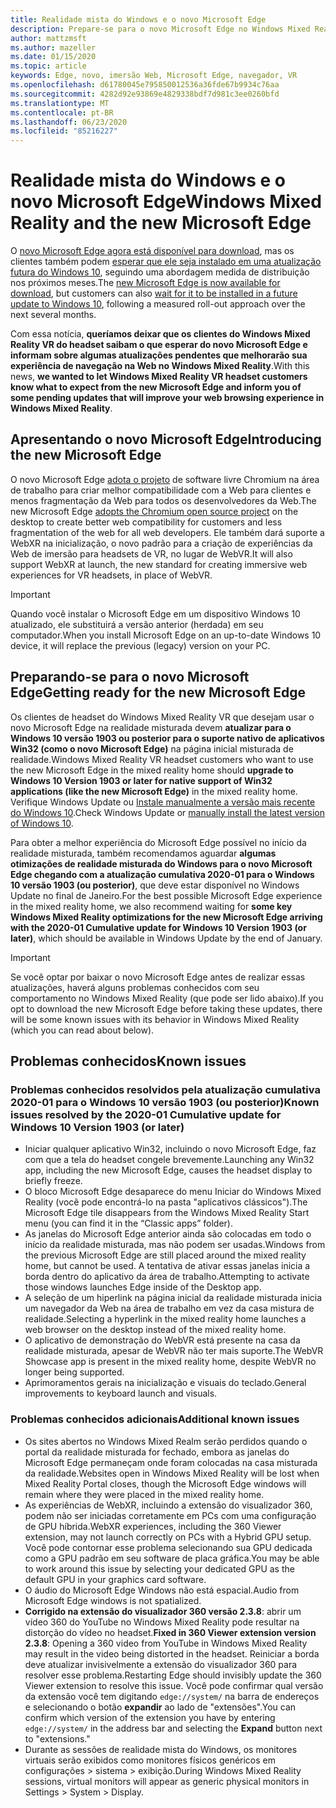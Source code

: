 ```yaml
---
title: Realidade mista do Windows e o novo Microsoft Edge
description: Prepare-se para o novo Microsoft Edge no Windows Mixed Reality. Inclui alterações esperadas, atualizações a serem verificadas e problemas conhecidos.
author: mattzmsft
ms.author: mazeller
ms.date: 01/15/2020
ms.topic: article
keywords: Edge, novo, imersão Web, Microsoft Edge, navegador, VR
ms.openlocfilehash: d61780045e795850012536a36fde67b9934c76aa
ms.sourcegitcommit: 4282d92e93869e4829338bdf7d981c3ee0260bfd
ms.translationtype: MT
ms.contentlocale: pt-BR
ms.lasthandoff: 06/23/2020
ms.locfileid: "85216227"
---
```

# <a name="windows-mixed-reality-and-the-new-microsoft-edge"></a><span data-ttu-id="4a38c-105">Realidade mista do Windows e o novo Microsoft Edge</span><span class="sxs-lookup"><span data-stu-id="4a38c-105">Windows Mixed Reality and the new Microsoft Edge</span></span>

<span data-ttu-id="4a38c-106">O [novo Microsoft Edge agora está disponível para download](https://blogs.windows.com/windowsexperience/?p=173496), mas os clientes também podem [esperar que ele seja instalado em uma atualização futura do Windows 10](https://blogs.windows.com/msedgedev/2020/01/15/upgrading-new-microsoft-edge-79-chromium/), seguindo uma abordagem medida de distribuição nos próximos meses.</span><span class="sxs-lookup"><span data-stu-id="4a38c-106">The [new Microsoft Edge is now available for download](https://blogs.windows.com/windowsexperience/?p=173496), but customers can also [wait for it to be installed in a future update to Windows 10](https://blogs.windows.com/msedgedev/2020/01/15/upgrading-new-microsoft-edge-79-chromium/), following a measured roll-out approach over the next several months.</span></span> 

<span data-ttu-id="4a38c-107">Com essa notícia, **queríamos deixar que os clientes do Windows Mixed Reality VR do headset saibam o que esperar do novo Microsoft Edge e informam sobre algumas atualizações pendentes que melhorarão sua experiência de navegação na Web no Windows Mixed Reality**.</span><span class="sxs-lookup"><span data-stu-id="4a38c-107">With this news, **we wanted to let Windows Mixed Reality VR headset customers know what to expect from the new Microsoft Edge and inform you of some pending updates that will improve your web browsing experience in Windows Mixed Reality**.</span></span>

## <a name="introducing-the-new-microsoft-edge"></a><span data-ttu-id="4a38c-108">Apresentando o novo Microsoft Edge</span><span class="sxs-lookup"><span data-stu-id="4a38c-108">Introducing the new Microsoft Edge</span></span>

<span data-ttu-id="4a38c-109">O novo Microsoft Edge [adota o projeto](https://blogs.windows.com/windowsexperience/2018/12/06/microsoft-edge-making-the-web-better-through-more-open-source-collaboration/) de software livre Chromium na área de trabalho para criar melhor compatibilidade com a Web para clientes e menos fragmentação da Web para todos os desenvolvedores da Web.</span><span class="sxs-lookup"><span data-stu-id="4a38c-109">The new Microsoft Edge [adopts the Chromium open source project](https://blogs.windows.com/windowsexperience/2018/12/06/microsoft-edge-making-the-web-better-through-more-open-source-collaboration/) on the desktop to create better web compatibility for customers and less fragmentation of the web for all web developers.</span></span> <span data-ttu-id="4a38c-110">Ele também dará suporte a WebXR na inicialização, o novo padrão para a criação de experiências da Web de imersão para headsets de VR, no lugar de WebVR.</span><span class="sxs-lookup"><span data-stu-id="4a38c-110">It will also support WebXR at launch, the new standard for creating immersive web experiences for VR headsets, in place of WebVR.</span></span>

>[!IMPORTANT]
><span data-ttu-id="4a38c-111">Quando você instalar o Microsoft Edge em um dispositivo Windows 10 atualizado, ele substituirá a versão anterior (herdada) em seu computador.</span><span class="sxs-lookup"><span data-stu-id="4a38c-111">When you install Microsoft Edge on an up-to-date Windows 10 device, it will replace the previous (legacy) version on your PC.</span></span>

## <a name="getting-ready-for-the-new-microsoft-edge"></a><span data-ttu-id="4a38c-112">Preparando-se para o novo Microsoft Edge</span><span class="sxs-lookup"><span data-stu-id="4a38c-112">Getting ready for the new Microsoft Edge</span></span>

<span data-ttu-id="4a38c-113">Os clientes de headset do Windows Mixed Reality VR que desejam usar o novo Microsoft Edge na realidade misturada devem **atualizar para o Windows 10 versão 1903 ou posterior para o suporte nativo de aplicativos Win32 (como o novo Microsoft Edge)** na página inicial misturada de realidade.</span><span class="sxs-lookup"><span data-stu-id="4a38c-113">Windows Mixed Reality VR headset customers who want to use the new Microsoft Edge in the mixed reality home should **upgrade to Windows 10 Version 1903 or later for native support of Win32 applications (like the new Microsoft Edge)** in the mixed reality home.</span></span> <span data-ttu-id="4a38c-114">Verifique Windows Update ou [Instale manualmente a versão mais recente do Windows 10](https://www.microsoft.com/en-us/software-download/windows10).</span><span class="sxs-lookup"><span data-stu-id="4a38c-114">Check Windows Update or [manually install the latest version of Windows 10](https://www.microsoft.com/en-us/software-download/windows10).</span></span>

<span data-ttu-id="4a38c-115">Para obter a melhor experiência do Microsoft Edge possível no início da realidade misturada, também recomendamos aguardar **algumas otimizações de realidade misturada do Windows para o novo Microsoft Edge chegando com a atualização cumulativa 2020-01 para o Windows 10 versão 1903 (ou posterior)**, que deve estar disponível no Windows Update no final de Janeiro.</span><span class="sxs-lookup"><span data-stu-id="4a38c-115">For the best possible Microsoft Edge experience in the mixed reality home, we also recommend waiting for **some key Windows Mixed Reality optimizations for the new Microsoft Edge arriving with the 2020-01 Cumulative update for Windows 10 Version 1903 (or later)**, which should be available in Windows Update by the end of January.</span></span>

>[!IMPORTANT]
><span data-ttu-id="4a38c-116">Se você optar por baixar o novo Microsoft Edge antes de realizar essas atualizações, haverá alguns problemas conhecidos com seu comportamento no Windows Mixed Reality (que pode ser lido abaixo).</span><span class="sxs-lookup"><span data-stu-id="4a38c-116">If you opt to download the new Microsoft Edge before taking these updates, there will be some known issues with its behavior in Windows Mixed Reality (which you can read about below).</span></span>

## <a name="known-issues"></a><span data-ttu-id="4a38c-117">Problemas conhecidos</span><span class="sxs-lookup"><span data-stu-id="4a38c-117">Known issues</span></span>

### <a name="known-issues-resolved-by-the-2020-01-cumulative-update-for-windows-10-version-1903-or-later"></a><span data-ttu-id="4a38c-118">Problemas conhecidos resolvidos pela atualização cumulativa 2020-01 para o Windows 10 versão 1903 (ou posterior)</span><span class="sxs-lookup"><span data-stu-id="4a38c-118">Known issues resolved by the 2020-01 Cumulative update for Windows 10 Version 1903 (or later)</span></span>

- <span data-ttu-id="4a38c-119">Iniciar qualquer aplicativo Win32, incluindo o novo Microsoft Edge, faz com que a tela do headset congele brevemente.</span><span class="sxs-lookup"><span data-stu-id="4a38c-119">Launching any Win32 app, including the new Microsoft Edge, causes the headset display to briefly freeze.</span></span>
- <span data-ttu-id="4a38c-120">O bloco Microsoft Edge desaparece do menu Iniciar do Windows Mixed Reality (você pode encontrá-lo na pasta "aplicativos clássicos").</span><span class="sxs-lookup"><span data-stu-id="4a38c-120">The Microsoft Edge tile disappears from the Windows Mixed Reality Start menu (you can find it in the “Classic apps” folder).</span></span>
- <span data-ttu-id="4a38c-121">As janelas do Microsoft Edge anterior ainda são colocadas em todo o início da realidade misturada, mas não podem ser usadas.</span><span class="sxs-lookup"><span data-stu-id="4a38c-121">Windows from the previous Microsoft Edge are still placed around the mixed reality home, but cannot be used.</span></span> <span data-ttu-id="4a38c-122">A tentativa de ativar essas janelas inicia a borda dentro do aplicativo da área de trabalho.</span><span class="sxs-lookup"><span data-stu-id="4a38c-122">Attempting to activate those windows launches Edge inside of the Desktop app.</span></span>
- <span data-ttu-id="4a38c-123">A seleção de um hiperlink na página inicial da realidade misturada inicia um navegador da Web na área de trabalho em vez da casa mistura de realidade.</span><span class="sxs-lookup"><span data-stu-id="4a38c-123">Selecting a hyperlink in the mixed reality home launches a web browser on the desktop instead of the mixed reality home.</span></span>
- <span data-ttu-id="4a38c-124">O aplicativo de demonstração do WebVR está presente na casa da realidade misturada, apesar de WebVR não ter mais suporte.</span><span class="sxs-lookup"><span data-stu-id="4a38c-124">The WebVR Showcase app is present in the mixed reality home, despite WebVR no longer being supported.</span></span>
- <span data-ttu-id="4a38c-125">Aprimoramentos gerais na inicialização e visuais do teclado.</span><span class="sxs-lookup"><span data-stu-id="4a38c-125">General improvements to keyboard launch and visuals.</span></span>

### <a name="additional-known-issues"></a><span data-ttu-id="4a38c-126">Problemas conhecidos adicionais</span><span class="sxs-lookup"><span data-stu-id="4a38c-126">Additional known issues</span></span>

-   <span data-ttu-id="4a38c-127">Os sites abertos no Windows Mixed Realm serão perdidos quando o portal da realidade misturada for fechado, embora as janelas do Microsoft Edge permaneçam onde foram colocadas na casa misturada da realidade.</span><span class="sxs-lookup"><span data-stu-id="4a38c-127">Websites open in Windows Mixed Reality will be lost when Mixed Reality Portal closes, though the Microsoft Edge windows will remain where they were placed in the mixed reality home.</span></span>
- <span data-ttu-id="4a38c-128">As experiências de WebXR, incluindo a extensão do visualizador 360, podem não ser iniciadas corretamente em PCs com uma configuração de GPU híbrida.</span><span class="sxs-lookup"><span data-stu-id="4a38c-128">WebXR experiences, including the 360 Viewer extension, may not launch correctly on PCs with a Hybrid GPU setup.</span></span> <span data-ttu-id="4a38c-129">Você pode contornar esse problema selecionando sua GPU dedicada como a GPU padrão em seu software de placa gráfica.</span><span class="sxs-lookup"><span data-stu-id="4a38c-129">You may be able to work around this issue by selecting your dedicated GPU as the default GPU in your graphics card software.</span></span>
-   <span data-ttu-id="4a38c-130">O áudio do Microsoft Edge Windows não está espacial.</span><span class="sxs-lookup"><span data-stu-id="4a38c-130">Audio from Microsoft Edge windows is not spatialized.</span></span>
-   <span data-ttu-id="4a38c-131">**Corrigido na extensão do visualizador 360 versão 2.3.8**: abrir um vídeo 360 do YouTube no Windows Mixed Reality pode resultar na distorção do vídeo no headset.</span><span class="sxs-lookup"><span data-stu-id="4a38c-131">**Fixed in 360 Viewer extension version 2.3.8**: Opening a 360 video from YouTube in Windows Mixed Reality may result in the video being distorted in the headset.</span></span> <span data-ttu-id="4a38c-132">Reiniciar a borda deve atualizar invisivelmente a extensão do visualizador 360 para resolver esse problema.</span><span class="sxs-lookup"><span data-stu-id="4a38c-132">Restarting Edge should invisibly update the 360 Viewer extension to resolve this issue.</span></span> <span data-ttu-id="4a38c-133">Você pode confirmar qual versão da extensão você tem digitando `edge://system/` na barra de endereços e selecionando o botão **expandir** ao lado de "extensões".</span><span class="sxs-lookup"><span data-stu-id="4a38c-133">You can confirm which version of the extension you have by entering `edge://system/` in the address bar and selecting the **Expand** button next to "extensions."</span></span>
-   <span data-ttu-id="4a38c-134">Durante as sessões de realidade mista do Windows, os monitores virtuais serão exibidos como monitores físicos genéricos em configurações > sistema > exibição.</span><span class="sxs-lookup"><span data-stu-id="4a38c-134">During Windows Mixed Reality sessions, virtual monitors will appear as generic physical monitors in Settings > System > Display.</span></span>




